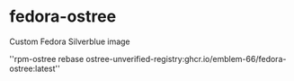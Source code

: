 # fedora-ostree
Custom Fedora Silverblue image


''rpm-ostree rebase ostree-unverified-registry:ghcr.io/emblem-66/fedora-ostree:latest''
